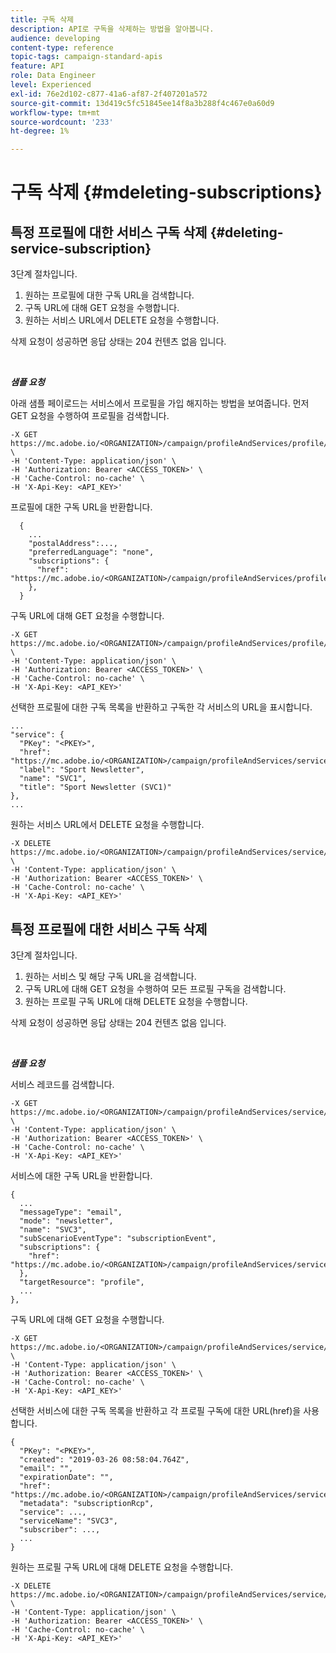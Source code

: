 ```yaml
---
title: 구독 삭제
description: API로 구독을 삭제하는 방법을 알아봅니다.
audience: developing
content-type: reference
topic-tags: campaign-standard-apis
feature: API
role: Data Engineer
level: Experienced
exl-id: 76e2d102-c877-41a6-af87-2f407201a572
source-git-commit: 13d419c5fc51845ee14f8a3b288f4c467e0a60d9
workflow-type: tm+mt
source-wordcount: '233'
ht-degree: 1%

---
```


# 구독 삭제 {#mdeleting-subscriptions}

<!--NOTE TO WRITER: There are two duplicate headings that seem to have the same content. Delete one? Rename if different?-->

## 특정 프로필에 대한 서비스 구독 삭제 {#deleting-service-subscription}

3단계 절차입니다.

1. 원하는 프로필에 대한 구독 URL을 검색합니다.
1. 구독 URL에 대해 GET 요청을 수행합니다.
1. 원하는 서비스 URL에서 DELETE 요청을 수행합니다.

삭제 요청이 성공하면 응답 상태는 204 컨텐츠 없음 입니다.

<br/>

***샘플 요청***

아래 샘플 페이로드는 서비스에서 프로필을 가입 해지하는 방법을 보여줍니다. 먼저 GET 요청을 수행하여 프로필을 검색합니다.

```
-X GET https://mc.adobe.io/<ORGANIZATION>/campaign/profileAndServices/profile/<PKEY> \
-H 'Content-Type: application/json' \
-H 'Authorization: Bearer <ACCESS_TOKEN>' \
-H 'Cache-Control: no-cache' \
-H 'X-Api-Key: <API_KEY>'
```

프로필에 대한 구독 URL을 반환합니다.

```
  {
    ...
    "postalAddress":...,
    "preferredLanguage": "none",
    "subscriptions": {
      "href": "https://mc.adobe.io/<ORGANIZATION>/campaign/profileAndServices/profile/<PKEY>/subscriptions/"
    },
  }
```

구독 URL에 대해 GET 요청을 수행합니다.

```
-X GET https://mc.adobe.io/<ORGANIZATION>/campaign/profileAndServices/profile/<PKEY>/subscriptions \
-H 'Content-Type: application/json' \
-H 'Authorization: Bearer <ACCESS_TOKEN>' \
-H 'Cache-Control: no-cache' \
-H 'X-Api-Key: <API_KEY>'
```

선택한 프로필에 대한 구독 목록을 반환하고 구독한 각 서비스의 URL을 표시합니다.

```
...
"service": {
  "PKey": "<PKEY>",
  "href": "https://mc.adobe.io/<ORGANIZATION>/campaign/profileAndServices/service/<PKEY>",
  "label": "Sport Newsletter",
  "name": "SVC1",
  "title": "Sport Newsletter (SVC1)"
},
...
```

원하는 서비스 URL에서 DELETE 요청을 수행합니다.

```
-X DELETE https://mc.adobe.io/<ORGANIZATION>/campaign/profileAndServices/service/<PKEY> \
-H 'Content-Type: application/json' \
-H 'Authorization: Bearer <ACCESS_TOKEN>' \
-H 'Cache-Control: no-cache' \
-H 'X-Api-Key: <API_KEY>'
```

<!-- + réponse -->

## 특정 프로필에 대한 서비스 구독 삭제

3단계 절차입니다.

1. 원하는 서비스 및 해당 구독 URL을 검색합니다.
1. 구독 URL에 대해 GET 요청을 수행하여 모든 프로필 구독을 검색합니다.
1. 원하는 프로필 구독 URL에 대해 DELETE 요청을 수행합니다.

삭제 요청이 성공하면 응답 상태는 204 컨텐츠 없음 입니다.

<br/>

***샘플 요청***

서비스 레코드를 검색합니다.

```
-X GET https://mc.adobe.io/<ORGANIZATION>/campaign/profileAndServices/service/<PKEY> \
-H 'Content-Type: application/json' \
-H 'Authorization: Bearer <ACCESS_TOKEN>' \
-H 'Cache-Control: no-cache' \
-H 'X-Api-Key: <API_KEY>'
```

서비스에 대한 구독 URL을 반환합니다.

```
{
  ...
  "messageType": "email",
  "mode": "newsletter",
  "name": "SVC3",
  "subScenarioEventType": "subscriptionEvent",
  "subscriptions": {
    "href": "https://mc.adobe.io/<ORGANIZATION>/campaign/profileAndServices/service/<PKEY>/subscriptions/"
  },
  "targetResource": "profile",
  ...
},
```

구독 URL에 대해 GET 요청을 수행합니다.

```
-X GET https://mc.adobe.io/<ORGANIZATION>/campaign/profileAndServices/service/<PKEY>/subscriptions \
-H 'Content-Type: application/json' \
-H 'Authorization: Bearer <ACCESS_TOKEN>' \
-H 'Cache-Control: no-cache' \
-H 'X-Api-Key: <API_KEY>'
```

선택한 서비스에 대한 구독 목록을 반환하고 각 프로필 구독에 대한 URL(href)을 사용합니다.

```
{
  "PKey": "<PKEY>",
  "created": "2019-03-26 08:58:04.764Z",
  "email": "",
  "expirationDate": "",
  "href": "https://mc.adobe.io/<ORGANIZATION>/campaign/profileAndServices/service/<PKEY>/subscriptions/<PKEY>",
  "metadata": "subscriptionRcp",
  "service": ...,
  "serviceName": "SVC3",
  "subscriber": ...,
  ...
}
```

원하는 프로필 구독 URL에 대해 DELETE 요청을 수행합니다.

```
-X DELETE https://mc.adobe.io/<ORGANIZATION>/campaign/profileAndServices/service/<PKEY>/subscriptions/<PKEY> \
-H 'Content-Type: application/json' \
-H 'Authorization: Bearer <ACCESS_TOKEN>' \
-H 'Cache-Control: no-cache' \
-H 'X-Api-Key: <API_KEY>'
```

<!-- + réponse -->
